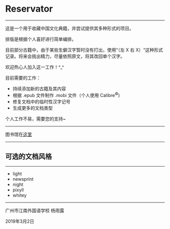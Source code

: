 # Reservator

---

这是一个用于收藏中国文化典籍，并尝试提供其多种形式的项目。

排版是根据个人喜好进行简单编排。

目前部分古籍中，由于某些生僻汉字暂时没有打出，使用“（左 X 右 X）“这种形式记录。将来会挑出精力，尽量依照原文，将其改回单个汉字。

欢迎热心人加入这一工作！^_^

目前需要的工作：

- 持续添加新的古籍及其内容
- 根据 .epub 文件制作 .mobi 文件（个人使用  Calibre<sup>&copy;</sup>)
- 修复文档中的临时性汉字记号
- 生成更多的文档类型

个人工作不易，需要您的支持~

---

图书馆在[这里](list)

---


## 可选的文档风格

---

- light
- newsprint
- night
- pixyll
- whitey





---

广州市江南外国语学校 杨雨露

2019年3月2日

